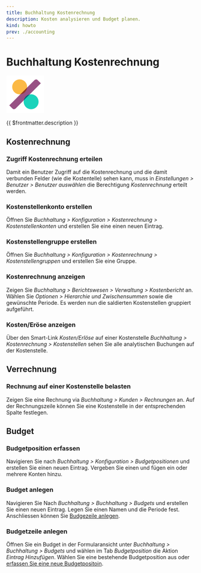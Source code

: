 ```yaml
---
title: Buchhaltung Kostenrechnung
description: Kosten analysieren und Budget planen.
kind: howto
prev: ./accounting
---
```

# Buchhaltung Kostenrechnung
![icons_odoo_account_accountant](attachments/icons_odoo_account_accountant.png)

{{ $frontmatter.description }}

## Kostenrechnung

### Zugriff Kostenrechnung erteilen

Damit ein Benutzer Zugriff auf die Kostenrechnung und die damit verbunden Felder (wie die Kostentelle) sehen kann, muss in *Einstellungen > Benutzer > Benutzer auswählen* die Berechtigung *Kostenrechnung* erteilt werden.

### Kostenstellenkonto erstellen

Öffnen Sie *Buchhaltung > Konfiguration > Kostenrechnung > Kostenstellenkonten* und erstellen Sie eine einen neuen Eintrag.

### Kostenstellengruppe erstellen

Öffnen Sie *Buchhaltung > Konfiguration > Kostenrechnung > Kostenstellengruppen* und erstellen Sie eine Gruppe.

### Kostenrechnung anzeigen

Zeigen Sie *Buchhaltung > Berichtswesen > Verwaltung > Kostenbericht* an. Wählen Sie *Optionen > Hierarchie und Zwischensummen*  sowie die gewünschte Periode. Es werden nun die saldierten Kostenstellen gruppiert aufgeführt.

### Kosten/Eröse anzeigen

Über den Smart-Link *Kosten/Erlöse* auf einer Kostenstelle *Buchhaltung > Kostenrechnung > Kostenstellen* sehen Sie alle analytischen Buchungen auf der Kostenstelle.

## Verrechnung

### Rechnung auf einer Kostenstelle belasten

Zeigen Sie eine Rechnung via *Buchhaltung > Kunden > Rechnungen* an. Auf der Rechnungszeile können Sie eine Kostenstelle in der entsprechenden Spalte festlegen.

## Budget

### Budgetposition erfassen

Navigieren Sie nach *Buchhaltung > Konfiguration > Budgetpositionen* und erstellen Sie einen neuen Eintrag. Vergeben Sie einen und fügen ein oder mehrere Konten hinzu.

### Budget anlegen

Navigieren Sie Nach *Buchhaltung > Buchhaltung > Budgets* und erstellen Sie einen neuen Eintrag. Legen Sie einen Namen und die Periode fest. Anschliessen können Sie [Budgezeile anlegen](#Budgezeile%20anlegen).

### Budgetzeile anlegen

Öffnen Sie ein Budget in der Formularansicht unter *Buchhaltung > Buchhaltung > Budgets* und wählen im Tab *Budgetposition* die Aktion *Eintrag Hinzufügen*. Wählen Sie eine bestehende Budgetposition aus oder [erfassen Sie eine neue Budgetpositoin](#Budgeposition%20erfassen).
